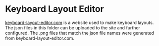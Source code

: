 # Keyboard Layout Editor

[keyboard-layout-editor.com](http://www.keyboard-layout-editor.com) is a website used to make keyboard layouts. The json files in this folder can be uploaded to the site and further configured. The .png files that match the json file names were generated from keyboard-layout-editor.com.
